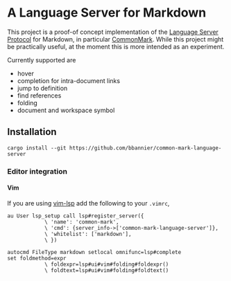 # A Language Server for Markdown

This project is a proof-of concept implementation of the [Language Server
Protocol](https://microsoft.github.io/language-server-protocol/) for Markdown,
in particular [CommonMark](https://commonmark.org/). While this project might
be practically useful, at the moment this is more intended as an experiment.

Currently supported are

* hover
* completion for intra-document links
* jump to definition
* find references
* folding
* document and workspace symbol

## Installation

```{.sh}
cargo install --git https://github.com/bbannier/common-mark-language-server
```

### Editor integration

#### Vim

If you are using [vim-lsp](https://github.com/prabirshrestha/vim-lsp) add the
following to your `.vimrc`,

```{.vim}
au User lsp_setup call lsp#register_server({
            \ 'name': 'common-mark',
            \ 'cmd': {server_info->['common-mark-language-server']},
            \ 'whitelist': ['markdown'],
            \ })

autocmd FileType markdown setlocal omnifunc=lsp#complete
set foldmethod=expr
            \ foldexpr=lsp#ui#vim#folding#foldexpr()
            \ foldtext=lsp#ui#vim#folding#foldtext()
```
